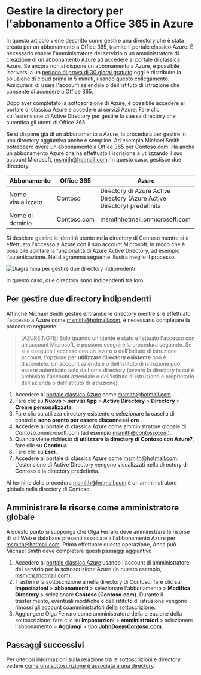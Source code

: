 <properties
   pageTitle="Gestire la directory per l'abbonamento a Office 365 in Azure | Microsoft Azure"
   description="Gestione di una directory di abbonamento a Office 365 tramite il portale classico Azure e Azure Active Directory"
   services="active-directory"
   documentationCenter=""
   authors="curtand"
   manager="femila"
   editor=""/>

<tags
   ms.service="active-directory"
   ms.devlang="na"
   ms.topic="get-started-article"
   ms.tgt_pltfrm="na"
   ms.workload="identity"
   ms.date="08/23/2016"
   ms.author="curtand"/>

# <a name="manage-the-directory-for-your-office-365-subscription-in-azure"></a>Gestire la directory per l'abbonamento a Office 365 in Azure

In questo articolo viene descritto come gestire una directory che è stata creata per un abbonamento a Office 365, tramite il portale classico Azure. È necessario essere l'amministratore del servizio o un amministratore di creazione di un abbonamento Azure ad accedere al portale di classica Azure. Se ancora non si dispone un abbonamento a Azure, è possibile iscriversi a un [periodo di prova di 30 giorni gratuito](https://azure.microsoft.com/trial/get-started-active-directory/) oggi e distribuire la soluzione di cloud prima in 5 minuti, usando questo collegamento. Assicurarsi di usare l'account aziendale o dell'istituto di istruzione che consente di accedere a Office 365.

Dopo aver completato la sottoscrizione di Azure, è possibile accedere al portale di classica Azure e accedere ai servizi Azure. Fare clic sull'estensione di Active Directory per gestire la stessa directory che autentica gli utenti di Office 365.

Se si dispone già di un abbonamento a Azure, la procedura per gestire in una directory aggiuntiva anche è semplice. Ad esempio Michael Smith potrebbero avere un abbonamento a Office 365 per Contoso.com. Ha anche un abbonamento Azure che ha effettuato l'iscrizione a utilizzando il suo account Microsoft, msmith@hotmail.com. In questo caso, gestisce due directory.

  Abbonamento |  Office 365  |  Azure
  -------------- | ------------- | -------------------------------
  Nome visualizzato |  Contoso  |     Directory di Azure Active Directory (Azure Active Directory) predefinita
  Nome di dominio  |  Contoso.com  | msmithhotmail.onmicrosoft.com

Si desidera gestire le identità utente nella directory di Contoso mentre si è effettuato l'accesso a Azure con il suo account Microsoft, in modo che è possibile abilitare la funzionalità di Azure Active Directory, ad esempio l'autenticazione. Nel diagramma seguente illustra meglio il processo.

![Diagramma per gestire due directory indipendenti](./media/active-directory-manage-o365-subscription/AAD_O365_03.png)

In questo caso, due directory sono indipendenti tra loro.

## <a name="to-manage-two-independent-directories"></a>Per gestire due directory indipendenti
Affinché Michael Smith gestire entrambe le directory mentre si è effettuato l'accesso a Azure come msmith@hotmail.com, è necessario completare la procedura seguente:

> [AZURE.NOTE]
> Solo quando un utente è stato effettuato l'accesso con un account Microsoft, è possono eseguire la procedura seguente. Se si è eseguito l'accesso con un lavoro o dell'istituto di istruzione account, l'opzione per **utilizzare directory esistente** non è disponibile. Un account aziendale o dell'istituto di istruzione può essere autenticato solo da home directory (ovvero la directory in cui è archiviato l'account aziendale o dell'istituto di istruzione e proprietario dell'azienda o dell'istituto di istruzione).

1.  Accedere al [portale classica Azure](https://manage.windowsazure.com) come msmith@hotmail.com.
2.  Fare clic su **Nuovo** > **servizi App** > **Active Directory** > **Directory** > **Creare personalizzata**.
3.  Fare clic su utilizza directory esistente e selezionare la casella di controllo **sono pronto per essere disconnessi ora** .
4.  Accedere al portale di classica Azure come amministratore globale di Contoso.onmicrosoft.com (ad esempio msmith@contoso.com).
5.  Quando viene richiesto di **utilizzare la directory di Contoso con Azure?**, fare clic su **Continua**.
6.  Fare clic su **Esci**.
7.  Accedere al portale di classica Azure come msmith@hotmail.com. L'estensione di Active Directory vengono visualizzati nella directory di Contoso e la directory predefinita.

Al termine della procedura msmith@hotmail.com è un amministratore globale nella directory di Contoso.

## <a name="to-administer-resources-as-the-global-admin"></a>Amministrare le risorse come amministratore globale
A questo punto si supponga che Olga Ferraro deve amministrare le risorse di siti Web e database presenti associate all'abbonamento Azure per msmith@hotmail.com. Prima effettuare questa operazione, Anna può Michael Smith deve completare questi passaggi aggiuntivi:

1.  Accedere al [portale classica Azure](https://manage.windowsazure.com) usando l'account di amministratore del servizio per la sottoscrizione Azure (in questo esempio, msmith@hotmail.com).
2.  Trasferire la sottoscrizione a nella directory di Contoso: fare clic su **Impostazioni** > **abbonamenti** > selezionare l'abbonamento > **Modifica Directory** > selezionare **Contoso (Contoso.com)**. Durante il trasferimento, eventuali modifiche o dell'istituto di istruzione vengono rimossi gli account coamministratori della sottoscrizione.
3.  Aggiungere Olga Ferraro come amministratore della creazione della sottoscrizione: fare clic su **Impostazioni** > **amministratori** > selezionare l'abbonamento > **Aggiungi** > tipo **JohnDoe@Contoso.com**.

## <a name="next-steps"></a>Passaggi successivi
Per ulteriori informazioni sulla relazione tra le sottoscrizioni e directory, vedere [come una sottoscrizione è associata a una directory](active-directory-how-subscriptions-associated-directory.md).
